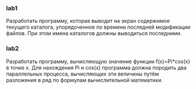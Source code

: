 ### lab1
Разработать программу, которая выводит на экран содержимое текущего каталога, упорядоченное по времени последней модификации файлов. При этом имена каталогов должны выводиться последними.
### lab2
Разработать программу, вычисляющую значение функции f(x)=Pi*cos(x) в
точке x. Для нахождения Pi и cos(x) программа должна породить два параллельных
процесса, вычисляющих эти величины путём разложения в ряд по формулам
вычислительной математики.
